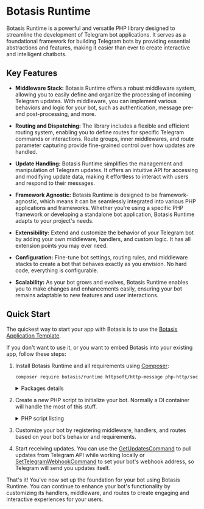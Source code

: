 # Botasis Runtime

Botasis Runtime is a powerful and versatile PHP library designed to streamline the development of Telegram bot applications.
It serves as a foundational framework for building Telegram bots by providing essential abstractions and features,
making it easier than ever to create interactive and intelligent chatbots.

## Key Features

- **Middleware Stack:** Botasis Runtime offers a robust middleware system, allowing you to easily define and organize
  the processing of incoming Telegram updates. With middleware, you can implement various behaviors and logic for your
  bot, such as authentication, message pre- and post-processing, and more.

- **Routing and Dispatching:** The library includes a flexible and efficient routing system, enabling you to define
  routes for specific Telegram commands or interactions. Route groups, inner middlewares, and route parameter capturing
  provide fine-grained control over how updates are handled.

- **Update Handling:** Botasis Runtime simplifies the management and manipulation of Telegram updates. It offers an
  intuitive API for accessing and modifying update data, making it effortless to interact with users and respond to
  their messages.

- **Framework Agnostic:** Botasis Runtime is designed to be framework-agnostic, which means it can be seamlessly integrated 
  into various PHP applications and frameworks. Whether you're using a specific PHP framework or developing a standalone
  bot application, Botasis Runtime adapts to your project's needs.

- **Extensibility:** Extend and customize the behavior of your Telegram bot
  by adding your own middleware, handlers, and custom logic. It has all extension points you may ever need.

- **Configuration:** Fine-tune bot settings, routing rules, and middleware
  stacks to create a bot that behaves exactly as you envision. No hard code, everything is configurable.

- **Scalability:** As your bot grows and evolves, Botasis Runtime enables you
  to make changes and enhancements easily, ensuring your bot remains adaptable
  to new features and user interactions.

## Quick Start

The quickest way to start your app with Botasis is to use the [Botasis Application Template](https://github.com/botasis/bot-template).

If you don't want to use it, or you want to embed Botasis into your existing app, follow these steps:

1. Install Botasis Runtime and all requirements using [Composer](https://getcomposer.org/):
    ```bash
    composer require botasis/runtime httpsoft/http-message php-http/socket-client yiisoft/event-dispatcher yiisoft/di
    ```
    <details>
    <summary>Packages details</summary>

    - `botasis/runtime` - this package, required
    - `httpsoft/http-message` - An implementation of PSR-7 (HTTP Message) and PSR-17 (HTTP Factories).
        You can use any implementations you want, but personally I prefer this one.
    - `php-http/socket-client` - An implementation of PSR-18 (HTTP Client). You can use any implementation you want.
    - `yiisoft/event-dispatcher` - An implementation of PSR-14 (Event Dispatcher). You can use any implementation you want,
        but personally I prefer this one since it's a good and framework-agnostic implementation.
    - `yiisoft/di` - An implementation of PSR-11 (DI Container). You can use any implementation you want,
        but personally I prefer this one since it's a very efficient, convenient and framework-agnostic implementation.
    </details>
2. Create a new PHP script to initialize your bot. Normally a DI container will handle the most of this stuff.
    <details>
    <summary>PHP script listing</summary>
    
    ```php
    
    use Botasis\Client\Telegram\Client\ClientPsr;
    use Botasis\Runtime\Application;
    use Botasis\Runtime\CallableFactory;
    use Botasis\Runtime\Emitter;
    use Botasis\Runtime\Handler\DummyUpdateHandler;
    use Botasis\Runtime\Middleware\Implementation\RouterMiddleware;
    use Botasis\Runtime\Middleware\MiddlewareDispatcher;
    use Botasis\Runtime\Middleware\MiddlewareFactory;
    use Botasis\Runtime\Router\Router;
    use Botasis\Runtime\UpdateHandlerInterface;
    use Http\Client\Socket\Client;
    use HttpSoft\Message\RequestFactory;
    use HttpSoft\Message\StreamFactory;
    use Psr\Container\ContainerInterface;
    use Psr\EventDispatcher\EventDispatcherInterface;
    use Psr\Http\Client\ClientInterface;
    use Psr\Http\Message\RequestFactoryInterface;
    use Psr\Http\Message\StreamFactoryInterface;
    use Yiisoft\Di\Container;
    use Yiisoft\EventDispatcher\Dispatcher\Dispatcher;
    
    /**
    * @var string $token - a bot token you've got from the BotFather
    * @var ClientInterface $httpClient - an HTTP client. If you've installed the php-http/socket-client package,
    *                                    it's {@see Client}. Either it's a client of your choice.
    * @var RequestFactoryInterface $requestFactory - a PSR-17 HTTP request factory. If you've installed the httpsoft/http-message package,
    *                                                it's {@see RequestFactory}.
    * @var StreamFactoryInterface $streamFactory - a PSR-17 HTTP stream factory. If you've installed the httpsoft/http-message package,
    *                                              it's {@see StreamFactory}.
    * @var EventDispatcherInterface $eventDispatcher - a PSR- event dispatcher. If you've installed the yiisoft/event-dispatcher package,
    *                                                  it's {@see Dispatcher}.
    * @var ContainerInterface $container - a PST-11 DI container. If you've installed the yiisoft/di package,
    *                                      it's {@see Container}.
    */
    
    $client = new ClientPsr(
      $token,
      $httpClient,
      $requestFactory,
      $streamFactory,
    );
    $emitter = new Emitter($client, $eventDispatcher);
    
    $middlewareDispatcher = new MiddlewareDispatcher(
      new MiddlewareFactory($container, new CallableFactory($container)),
      $eventDispatcher,
    );
    
    /**
    * Routes definition. Here we define a route for the /start message. The HelloHandler should implement the {@see UpdateHandlerInterface}.
    */
    $routes = [
      [
          Router::ROUTE_KEY_RULE_STATIC => '/start',
          Router::ROUTE_KEY_ACTION => HelloHandler::class,
      ],
    ];
    
    /**
    * Middlewares definition. At least {@see RouterMiddleware} should be here.
    */
    $middlewares = [new RouterMiddleware(new Router($container, $middlewareDispatcher, $routes))];
    
    $middlewareDispatcher = $middlewareDispatcher->withMiddlewares();
    $application = new Application($emitter, new DummyUpdateHandler(), $middlewareDispatcher);
    ```
    </details>
3. Customize your bot by registering middleware, handlers, and routes based on
   your bot's behavior and requirements.
4. Start receiving updates. You can use the [GetUpdatesCommand](src/Console/GetUpdatesCommand.php) to pull
  updates from Telegram API while working locally or [SetTelegramWebhookCommand](src/Console/SetTelegramWebhookCommand.php) to set 
  your bot's webhook address, so Telegram will send you updates itself.

That's it! You've now set up the foundation for your bot using Botasis Runtime.
You can continue to enhance your bot's functionality by customizing its
handlers, middleware, and routes to create engaging and interactive experiences
for your users.
